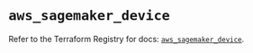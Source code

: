 # `aws_sagemaker_device`

Refer to the Terraform Registry for docs: [`aws_sagemaker_device`](https://registry.terraform.io/providers/hashicorp/aws/4.67.0/docs/resources/sagemaker_device).
